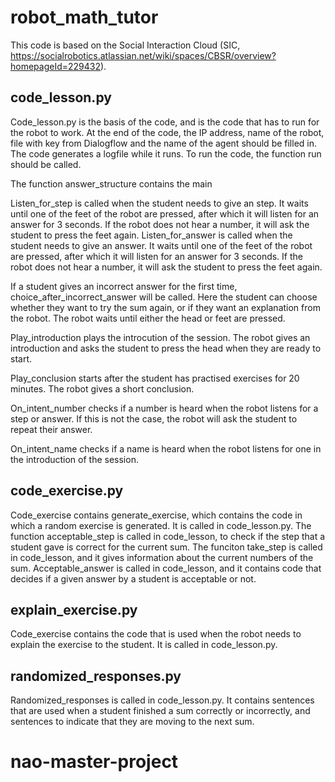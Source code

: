 # robot_math_tutor
This code is based on the Social Interaction Cloud (SIC, https://socialrobotics.atlassian.net/wiki/spaces/CBSR/overview?homepageId=229432).

## code_lesson.py
Code_lesson.py is the basis of the code, and is the code that has to run for the robot to work. At the end of the code, the IP address, name of the robot, file with key from Dialogflow and the name of the agent should be filled in. 
The code generates a logfile while it runs.
To run the code, the function run should be called.

The function answer_structure contains the main 

Listen_for_step is called when the student needs to give an step. It waits until one of the feet of the robot are pressed, after which it will listen for an answer for 3 seconds. If the robot does not hear a number, it will ask the student to press the feet again. 
Listen_for_answer is called when the student needs to give an answer. It waits until one of the feet of the robot are pressed, after which it will listen for an answer for 3 seconds. If the robot does not hear a number, it will ask the student to press the feet again. 

If a student gives an incorrect answer for the first time, choice_after_incorrect_answer will be called. Here the student can choose whether they want to try the sum again, or if they want an explanation from the robot. The robot waits until either the head or feet are pressed. 

Play_introduction plays the introcution of the session. The robot gives an introduction and asks the student to press the head when they are ready to start. 

Play_conclusion starts after the student has practised exercises for 20 minutes. The robot gives a short conclusion. 

On_intent_number checks if a number is heard when the robot listens for a step or answer. If this is not the case, the robot will ask the student to repeat their answer.

On_intent_name checks if a name is heard when the robot listens for one in the introduction of the session. 

## code_exercise.py 
Code_exercise contains generate_exercise, which contains the code in which a random exercise is generated. It is called in code_lesson.py. 
The function acceptable_step is called in code_lesson, to check if the step that a student gave is correct for the current sum.
The funciton take_step is called in code_lesson, and it gives information about the current numbers of the sum. 
Acceptable_answer is called in code_lesson, and it contains code that decides if a given answer by a student is acceptable or not. 

## explain_exercise.py
Code_exercise contains the code that is used when the robot needs to explain the exercise to the student. It is called in code_lesson.py. 

## randomized_responses.py
Randomized_responses is called in code_lesson.py. It contains sentences that are used when a student finished a sum correctly or incorrectly, and sentences to indicate that they are moving to the next sum.
# nao-master-project
